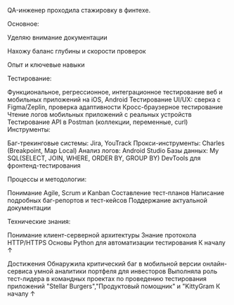 QA-инженер проходила стажировку в финтехе.

Основное:

Уделяю внимание документации

Нахожу баланс глубины и скорости проверок


Опыт и ключевые навыки

Тестирование:

Функциональное, регрессионное, интеграционное тестирование веб и мобильных приложений на iOS, Android
Тестирование UI/UX: сверка с Figma/Zeplin, проверка адаптивности
Кросс-браузерное тестирование
Чтение логов мобильных приложений с реальных устройств
Тестирование API в Postman (коллекции, переменные, curl)
Инструменты:

Баг-трекинговые системы: Jira, YouTrack
Прокси-инструменты: Charles (Breakpoint, Map Local)
Анализ логов:  Android Studio
Базы данных:  My SQL(SELECT, JOIN, WHERE, ORDER BY, GROUP BY)
DevTools для фронтенд-тестирования

Процессы и методологии:

Понимание Agile, Scrum и Kanban
Составление тест-планов
Написание подробных баг-репортов и тест-кейсов
Поддержание актуальной документации

Технические знания:

Понимание клиент-серверной архитектуры
Знание протокола HTTP/HTTPS
Основы Python для автоматизации тестирования
К началу ↑


Достижения
Обнаружила критический баг в мобильной версии онлайн-сервиса умной аналитики портфеля для инвесторов 
Выполняла роль тест-лидера в командных проектах по проведению тестирования приложений "Stellar Burgers","Продуктовый помощник" и "KittyGram
К началу ↑
